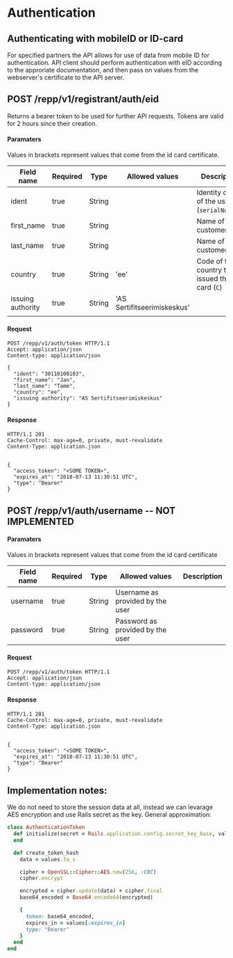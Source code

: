 # Authentication

## Authenticating with mobileID or ID-card

For specified partners the API allows for use of data from mobile ID for
authentication. API client should perform authentication with eID according to
the approriate documentation, and then pass on values from the webserver's
certificate to the API server.

## POST /repp/v1/registrant/auth/eid

Returns a bearer token to be used for further API requests. Tokens are valid for 2 hours since their creation.

#### Paramaters

Values in brackets represent values that come from the id card certificate.

| Field name        | Required | Type   | Allowed values              | Description                                       |
| ----------------- | -------- | ----   | --------------              | -----------                                       |
| ident             | true     | String |                             | Identity code of the user (`serialNumber`)        |
| first_name        | true     | String |                             | Name of the customer (`GN`)                       |
| last_name         | true     | String |                             | Name of the customer (`SN`)                       |
| country           | true     | String | 'ee'                        | Code of the country that issued the id card (`C`) |
| issuing authority | true     | String | 'AS Sertifitseerimiskeskus' |                                                   |
|                   |          |        |                             |                                                   |


#### Request
```
POST /repp/v1/auth/token HTTP/1.1
Accept: application/json
Content-type: application/json

{
  "ident": "30110100103",
  "first_name": "Jan",
  "last_name": "Tamm",
  "country": "ee",
  "issuing authority": "AS Sertifitseerimiskeskus"
}
```

#### Response
```
HTTP/1.1 201
Cache-Control: max-age=0, private, must-revalidate
Content-Type: application.json


{
  "access_token": "<SOME TOKEN>",
  "expires_at": "2018-07-13 11:30:51 UTC",
  "type": "Bearer"
}
```

## POST /repp/v1/auth/username -- NOT IMPLEMENTED

#### Paramaters

Values in brackets represent values that come from the id card certificate

| Field name        | Required | Type   | Allowed values                   | Description |
| ----------------- | -------- | ----   | --------------                   | ----------- |
| username          | true     | String | Username as provided by the user |             |
| password          | true     | String | Password as provided by the user |             |


#### Request
```
POST /repp/v1/auth/token HTTP/1.1
Accept: application/json
Content-type: application/json
```

#### Response
```
HTTP/1.1 201
Cache-Control: max-age=0, private, must-revalidate
Content-Type: application.json


{
  "access_token": "<SOME TOKEN>",
  "expires_at": "2018-07-13 11:30:51 UTC",
  "type": "Bearer"
}
```

## Implementation notes:

We do not need to store the session data at all, instead we can levarage AES encryption and use
Rails secret as the key. General approximation:

```ruby
class AuthenticationToken
  def initialize(secret = Rails.application.config.secret_key_base, values = {})
  end

  def create_token_hash
    data = values.to_s

    cipher = OpenSSL::Cipher::AES.new(256, :CBC)
    cipher.encrypt

    encrypted = cipher.update(data) + cipher.final
    base64_encoded = Base64.encode64(encrypted)

    {
      token: base64_encoded,
      expires_in = values[:expires_in]
      type: "Bearer"
    }
  end
end
```
